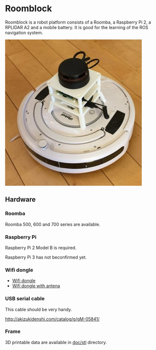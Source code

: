 # Roomblock

Roomblock is a robot platform consists of a Roomba, a Raspberry Pi 2,
a RPLIDAR A2 and a mobile battery. It is good for the learning of the
ROS navigation system.

![Overview of Roomblock system](doc/img/roomblock.jpg)

## Hardware

### Roomba

Roomba 500, 600 and 700 series are available.

### Raspberry Pi

Raspberry Pi 2 Model B is required.

Raspberry Pi 3 has not beconfirmed yet.

### Wifi dongle

- [Wifi dongle](https://www.amazon.co.jp/gp/product/B00ESA34GA)
- [Wifi dongle with antena](https://www.amazon.co.jp/gp/product/B00JWFCDGI)

### USB serial cable

This cable should be very handy.

http://akizukidenshi.com/catalog/g/gM-05841/

### Frame

3D printable data are available in [doc/stl](doc/stl) directory.

